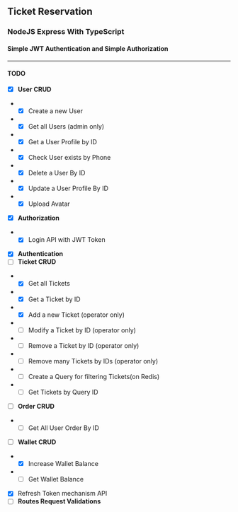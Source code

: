 ## **Ticket Reservation**

### NodeJS Express With TypeScript

#### Simple JWT Authentication and Simple Authorization

---

#### **TODO**

- [x] **User CRUD**
- - [x] Create a new User
- - [x] Get all Users (admin only)
- - [x] Get a User Profile by ID
- - [x] Check User exists by Phone
- - [x] Delete a User By ID
- - [x] Update a User Profile By ID
- - [x] Upload Avatar
- [x] **Authorization**
- - [x] Login API with JWT Token
- [x] **Authentication**
- [ ] **Ticket CRUD**
- - [x] Get all Tickets
- - [x] Get a Ticket by ID
- - [x] Add a new Ticket (operator only)
- - [ ] Modify a Ticket by ID (operator only)
- - [ ] Remove a Ticket by ID (operator only)
- - [ ] Remove many Tickets by IDs (operator only)
- - [ ] Create a Query for filtering Tickets(on Redis)
- - [ ] Get Tickets by Query ID
- [ ] **Order CRUD**
- - [ ] Get All User Order By ID
- [ ] **Wallet CRUD**
- - [x] Increase Wallet Balance
- - [ ] Get Wallet Balance
- [x] Refresh Token mechanism API
- [ ] **Routes Request Validations**
